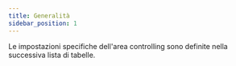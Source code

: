 ```yaml
---
title: Generalità
sidebar_position: 1
---
```


Le impostazioni specifiche dell'area controlling sono definite nella successiva lista di tabelle.






